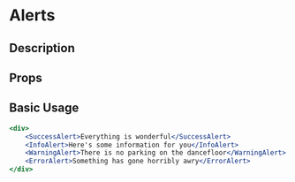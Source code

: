 # Alerts

## Description

## Props

## Basic Usage

```jsx
<div>
    <SuccessAlert>Everything is wonderful</SuccessAlert>
    <InfoAlert>Here's some information for you</InfoAlert>
    <WarningAlert>There is no parking on the dancefloor</WarningAlert>
    <ErrorAlert>Something has gone horribly awry</ErrorAlert>
</div>
```